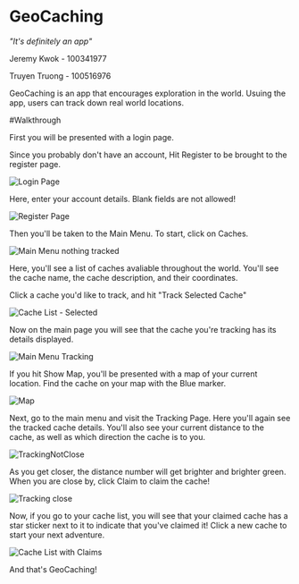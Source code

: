 # GeoCaching
*"It's definitely an app"*


Jeremy Kwok - 100341977

Truyen Truong - 100516976


GeoCaching is an app that encourages exploration in the world. Usuing the app, users can track down real world locations.

#Walkthrough

First you will be presented with a login page. 

Since you probably don't have an account, Hit Register to be brought to the register page.

![Login Page](http://i.imgur.com/LUwtsSj.png)

Here, enter your account details. Blank fields are not allowed!

![Register Page](http://i.imgur.com/hywixlS.png)

Then you'll be taken to the Main Menu. To start, click on Caches.

![Main Menu nothing tracked](http://i.imgur.com/wShu4F0.png)

Here, you'll see a list of caches avaliable throughout the world. You'll see the cache name, the cache description, and their coordinates.

Click a cache you'd like to track, and hit "Track Selected Cache"

![Cache List - Selected](http://i.imgur.com/fppwda8.png)

Now on the main page you will see that the cache you're tracking has its details displayed.

![Main Menu Tracking](http://i.imgur.com/uVuO5YK.png)

If you hit Show Map, you'll be presented with a map of your current location. Find the cache on your map with the Blue marker.

![Map](http://i.imgur.com/dO1ofpN.png)

Next, go to the main menu and visit the Tracking Page. Here you'll again see the tracked cache details. You'll also see your current distance to the cache, as well as which direction the cache is to you.

![TrackingNotClose](http://i.imgur.com/0G7irps.png)

As you get closer, the distance number will get brighter and brighter green. When you are close by, click Claim to claim the cache!

![Tracking close](http://i.imgur.com/k5jgFe4.png)

Now, if you go to your cache list, you will see that your claimed cache has a star sticker next to it to indicate that you've claimed it! Click a new cache to start your next adventure.

![Cache List with Claims](http://i.imgur.com/iEC1t3T.png)

And that's GeoCaching!
